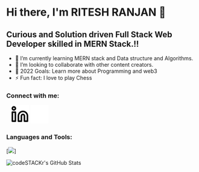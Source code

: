 # Hi there, I'm RITESH RANJAN 👋 

## Curious and Solution driven Full Stack Web Developer skilled in MERN Stack.!!

- 🌱 I’m currently learning MERN stack and Data structure and Algorithms.
- 👯 I’m looking to collaborate with other content creators.
- 🥅 2022 Goals: Learn more about Programming and web3
- ⚡ Fun fact: I love to play Chess


### Connect with me:


&nbsp;&nbsp;
[![website](./img/linkedin-light.svg)](https://www.linkedin.com/in/ritesh-ranjan-71a410218/#gh-light-mode-only)
[![website](./img/linkedin-dark.svg)](https://www.linkedin.com/in/ritesh-ranjan-71a410218/#gh-dark-mode-only)
&nbsp;&nbsp;


### Languages and Tools:
[<img src="https://cdn.jsdelivr.net/gh/devicons/devicon@v2.14.0/devicon.min.css" />]






  <img align="left" alt="codeSTACKr's GitHub Stats" src="https://github-readme-stats.vercel.app/api?username=RANJAN-ritesh&show_icons=true&hide_border=false&title_color=ff652f&icon_color=FFE400&bg_color=09131B&text_color=ffffff&border_color=0c1a25" />



[linkedin]: https://www.linkedin.com/in/ritesh-ranjan-71a410218


